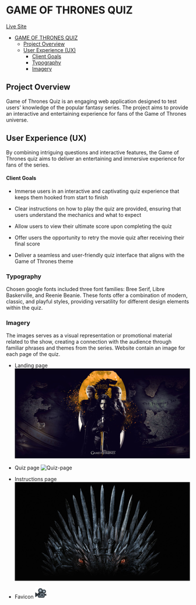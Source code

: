 # GAME OF THRONES QUIZ

[Live Site](https://cristina-becheru.github.io/GOT-Quiz/)


- [GAME OF THRONES QUIZ](#game-of-thrones-quiz)
  - [Project Overview](#project-overview)
  - [User Experience (UX)](#user-experience-ux)
      - [Client Goals](#client-goals)
    - [Typography](#typography)
    - [Imagery](#imagery)

## Project Overview

 Game of Thrones Quiz is an engaging web application designed to test users' knowledge of the popular fantasy series. The project aims to provide an interactive and entertaining experience for fans of the Game of Thrones universe.

## User Experience (UX)

By combining intriguing questions and interactive features, the Game of Thrones quiz aims to deliver an entertaining and immersive experience for fans of the series.

#### Client Goals

- Immerse users in an interactive and captivating quiz experience that keeps them hooked from start to finish
- Clear instructions on how to play the quiz are provided, ensuring that users understand the mechanics and what to expect
- Allow users to view their ultimate score upon completing the quiz
- Offer users the opportunity to retry the movie quiz after receiving their final score
  
- Deliver a seamless and user-friendly quiz interface that aligns with the Game of Thrones theme

### Typography

Chosen google fonts included three font families: Bree Serif, Libre Baskerville, and Reenie Beanie.
These fonts offer a combination of modern, classic, and playful styles, providing versatility for different design elements within the quiz.

### Imagery

  The images serves as a visual representation or promotional material related to the show, creating a connection with the audience through familiar phrases and themes from the series.
  Website contain an image for each page of the quiz.

  - Landing page
  ![Landing-page](assets/images/backgroundchoice.jpg)
 
  - Quiz page
  ![Quiz-page](assets/images/secondpage.jpg)

  - Instructions page
  ![Instructions-page](assets/images/howtoplaypicture.jpg)


 - Favicon
![Favicon](assets/favicon/favicon-32x32.png)
